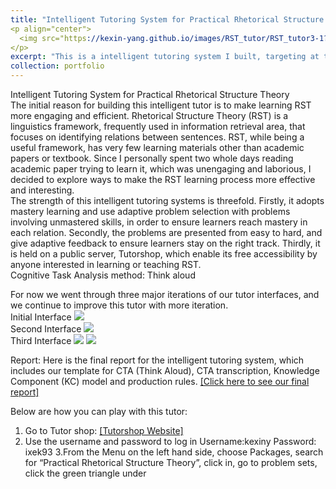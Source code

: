 ```yaml
---
title: "Intelligent Tutoring System for Practical Rhetorical Structure Theory" 
<p align="center">
  <img src="https://kexin-yang.github.io/images/RST_tutor/RST_tutor3-1?raw=true" alt="RST tutor" style="width: 450px;"/>
</p> 
excerpt: "This is a intelligent tutoring system I built, targeting at teaching Rhetorical Structural Theory, a linguistics framework frequently used in information retrieval area.<br/>"  
collection: portfolio  
---
```

Intelligent Tutoring System for Practical Rhetorical Structure Theory  
The initial reason for building this intelligent tutor is to make learning RST more engaging and efficient. Rhetorical Structure Theory (RST) is a linguistics framework, frequently used in information retrieval area, that focuses on identifying relations between sentences. RST, while being a useful framework, has very few learning materials other than academic papers or textbook. Since I personally spent two whole days reading academic paper trying to learn it, which was unengaging and laborious, I decided to explore ways to make the RST learning process more effective and interesting.   
The strength of this intelligent tutoring systems is threefold. Firstly, it adopts mastery learning and use adaptive problem selection with problems involving unmastered skills, in order to ensure learners reach mastery in each relation. Secondly, the problems are presented from easy to hard, and give adaptive feedback to ensure learners stay on the right track. Thirdly, it is held on a public server, Tutorshop, which enable its free accessibility by anyone interested in learning or teaching RST.  
Cognitive Task Analysis method: Think aloud  

For now we went through three major iterations of our tutor interfaces, and we continue to improve this tutor with more iteration.  
 Initial Interface <img src='/images/RST_tutor/RST_tutor1'>  
 Second Interface <img src='/images/RST_tutor/RST_tutor2'>   
  Third Interface <img src='/images/RST_tutor/RST_tutor3-1'>
  <img src='/images/RST_tutor/RST_tutor3-2'>  
    
  Report: Here is the final report for the intelligent tutoring system, which includes our template for CTA (Think Aloud), CTA transcription, Knowledge Component (KC) model and production rules.
  [[Click here to see our final report]](http://kexin-yang.github.io/files/RSTFinal_Report.pdf)
  
Below are how you can play with this tutor:
1. Go to Tutor shop:
[[Tutorshop Website]](https://school.tutorshop.web.cmu.edu) 
2. Use the username and password to log in
Username:kexiny
Password: ixek93
3.From the Menu on the left hand side, choose Packages, search for “Practical Rhetorical Structure Theory”, click in, go to problem sets, click the green triangle under 

  
  
  




